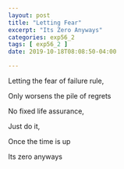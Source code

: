 ```yaml
---
layout: post
title: "Letting Fear"
excerpt: "Its Zero Anyways"
categories: exp56_2
tags: [ exp56_2 ]
date: 2019-10-18T08:08:50-04:00

---
```


Letting the fear of failure rule,

Only worsens the pile of regrets

No fixed life assurance,

Just do it,

Once the time is up

Its zero anyways
